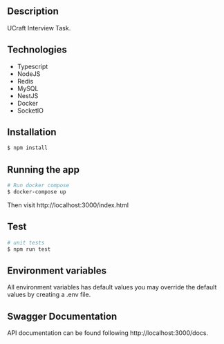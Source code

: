 ## Description

UCraft Interview Task.

## Technologies

- Typescript
- NodeJS
- Redis
- MySQL
- NestJS
- Docker
- SocketIO

## Installation

```bash
$ npm install
```

## Running the app

```bash
# Run docker compose
$ docker-compose up
```

Then visit http://localhost:3000/index.html

## Test

```bash
# unit tests
$ npm run test
```

## Environment variables

All environment variables has default values you may override the default values by creating a .env file.

## Swagger Documentation

API documentation can be found following http://localhost:3000/docs.

 
